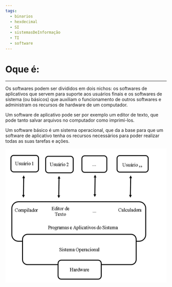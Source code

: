 ```yaml
---
tags:
  - binarios
  - hexdecimal
  - SI
  - sistemasDeInformação
  - TI
  - software
---
```

# Oque é:
---

Os softwares podem ser divididos em dois nichos: os softwares de aplicativos que servem para suporte aos usuários finais e os softwares de sistema (ou básicos) que auxiliam o funcionamento de outros softwares e administram os recursos de hardware de um computador.

Um software de aplicativo pode ser por exemplo um editor de texto, que pode tanto salvar arquivos no computador como imprimi-los.

Um software básico é um sistema operacional, que da a base para que um software de aplicativo tenha os recursos necessários para poder realizar todas as suas tarefas e ações.

![](./img/Pasted%20image%2020240228163450.png)